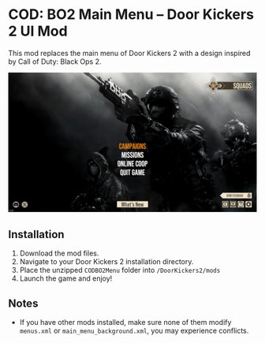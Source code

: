 # COD: BO2 Main Menu – Door Kickers 2 UI Mod

This mod replaces the main menu of Door Kickers 2 with a design inspired by Call of Duty: Black Ops 2.

![mod_image](/CODBO2Menu/mod_image.jpg)

## Installation

1. Download the mod files.
2. Navigate to your Door Kickers 2 installation directory.
3. Place the unzipped `CODBO2Menu` folder into `/DoorKickers2/mods`
4. Launch the game and enjoy!

## Notes

- If you have other mods installed, make sure none of them modify `menus.xml` or `main_menu_background.xml`, you may experience conflicts.
